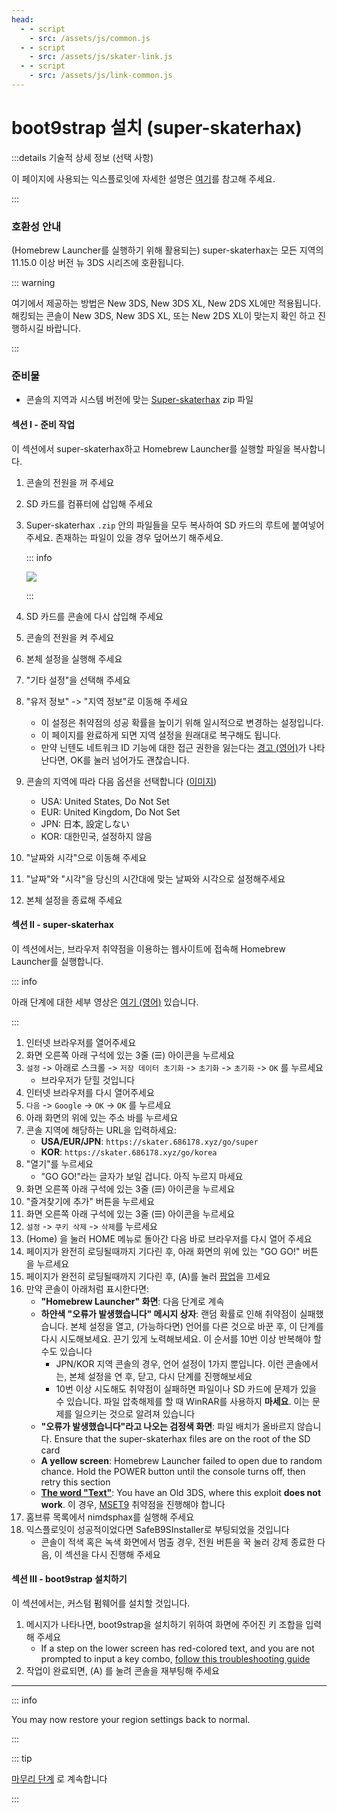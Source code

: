 ```yaml
---
head:
  - - script
    - src: /assets/js/common.js
  - - script
    - src: /assets/js/skater-link.js
  - - script
    - src: /assets/js/link-common.js
---
```


# boot9strap 설치 (super-skaterhax)

:::details 기술적 상세 정보 (선택 사항)

이 페이지에 사용되는 익스플로잇에 자세한 설명은 [여기](https://github.com/zoogie/super-skaterhax)를 참고해 주세요.

:::

### 호환성 안내

(Homebrew Launcher를 실행하기 위해 활용되는) super-skaterhax는 모든 지역의 11.15.0 이상 버전 뉴 3DS 시리즈에 호환됩니다.

::: warning

여기에서 제공하는 방법은 New 3DS, New 3DS XL, New 2DS XL에만 적용됩니다. 해킹되는 콘솔이 New 3DS, New 3DS XL, 또는 New 2DS XL이 맞는지 확인 하고 진행하시길 바랍니다.

:::

### 준비물

- 콘솔의 지역과 시스템 버전에 맞는 [Super-skaterhax](https://skater.nintendohomebrew.com) zip 파일

#### 섹션 I - 준비 작업

이 섹션에서 super-skaterhax하고 Homebrew Launcher를 실행할 파일을 복사합니다.

1. 콘솔의 전원을 꺼 주세요

2. SD 카드를 컴퓨터에 삽입해 주세요

3. Super-skaterhax `.zip` 안의 파일들을 모두 복사하여 SD 카드의 루트에 붙여넣어 주세요. 존재하는 파일이 있을 경우 덮어쓰기 해주세요.

    ::: info

    ![](/images/screenshots/skaterhax/skater-root-layout.png)

    :::

4. SD 카드를 콘솔에 다시 삽입해 주세요

5. 콘솔의 전원을 켜 주세요

6. 본체 설정을 실행해 주세요

7. "기타 설정"을 선택해 주세요

8. "유저 정보" -> "지역 정보"로 이동해 주세요
    - 이 설정은 취약점의 성공 확률을 높이기 위해 일시적으로 변경하는 설정입니다.
    - 이 페이지를 완료하게 되면 지역 설정을 원래대로 복구해도 됩니다.
    - 만약 닌텐도 네트워크 ID 기능에 대한 접근 권한을 잃는다는 [경고 (영어)](/images/screenshots/skaterhax/country-change-notice.png)가 나타난다면, OK를 눌러 넘어가도 괜찮습니다.

9. 콘솔의 지역에 따라 다음 옵션을 선택합니다 ([이미지](/images/screenshots/skaterhax/skater-lang.png))
    - USA: United States, Do Not Set
    - EUR: United Kingdom, Do Not Set
    - JPN: 日本, 設定しない
    - KOR: 대한민국, 설정하지 않음

10. "날짜와 시각"으로 이동해 주세요

11. "날짜"와 "시각"을 당신의 시간대에 맞는 날짜와 시각으로 설정해주세요

12. 본체 설정을 종료해 주세요

#### 섹션 II - super-skaterhax

이 섹션에서는, 브라우저 취약점을 이용하는 웹사이트에 접속해 Homebrew Launcher를 실행합니다.

::: info

아래 단계에 대한 세부 영상은 [여기 (영어)](https://www.youtube.com/watch?v=DEcZB72vJts) 있습니다.

:::

1. 인터넷 브라우저를 열어주세요
2. 화면 오른쪽 아래 구석에 있는 3줄 (☰) 아이콘을 누르세요
3. `설정` -> 아래로 스크롤 -> `저장 데이터 초기화` -> `초기화` -> `초기화` -> `OK` 를 누르세요
    - 브라우저가 닫힐 것입니다
4. 인터넷 브라우저를 다시 열어주세요
5. `다음` -> `Google` -> `OK` -> `OK` 를 누르세요
6. 아래 화면의 위에 있는 주소 바를 누르세요
7. 콘솔 지역에 해당하는 URL을 입력하세요:
    - **USA/EUR/JPN**: `https://skater.686178.xyz/go/super`
    - **KOR**: `https://skater.686178.xyz/go/korea`
8. "열기"를 누르세요
    - "GO GO!"라는 글자가 보일 겁니다. 아직 누르지 마세요
9. 화면 오른쪽 아래 구석에 있는 3줄 (☰) 아이콘을 누르세요
10. "즐겨찾기에 추가" 버튼을 누르세요
11. 화면 오른쪽 아래 구석에 있는 3줄 (☰) 아이콘을 누르세요
12. `설정` -> `쿠키 삭제` -> `삭제`를 누르세요
13. (Home) 을 눌러 HOME 메뉴로 돌아간 다음 바로 브라우저를 다시 열어 주세요
14. 페이지가 완전히 로딩될때까지 기다린 후, 아래 화면의 위에 있는 "GO GO!" 버튼을 누르세요
15. 페이지가 완전히 로딩될때까지 기다린 후, (A)를 눌러 [팝업](/images/screenshots/skaterhax/skater-popup.png)을 끄세요
16. 만약 콘솔이 아래처럼 표시한다면:
    - **"Homebrew Launcher" 화면**: 다음 단계로 계속
    - **하얀색 "오류가 발생했습니다" 메시지 상자**: 랜덤 확률로 인해 취약점이 실패했습니다. 본체 설정을 열고, (가능하다면) 언어를 다른 것으로 바꾼 후, 이 단계를 다시 시도해보세요. 끈기 있게 노력해보세요. 이 순서를 10번 이상 반복해야 할 수도 있습니다
        - JPN/KOR 지역 콘솔의 경우, 언어 설정이 1가지 뿐입니다. 이런 콘솔에서는, 본체 설정을 연 후, 닫고, 다시 단계를 진행해보세요
        - 10번 이상 시도해도 취약점이 실패하면 파일이나 SD 카드에 문제가 있을 수 있습니다. 파일 압축해제를 할 때 WinRAR를 사용하지 **마세요**. 이는 문제를 일으키는 것으로 알려져 있습니다
    - **"오류가 발생했습니다"라고 나오는 검정색 화면**: 파일 배치가 올바르지 않습니다. Ensure that the super-skaterhax files are on the root of the SD card
    - **A yellow screen**: Homebrew Launcher failed to open due to random chance. Hold the POWER button until the console turns off, then retry this section
    - **[The word "Text"](/images/screenshots/skaterhax/skater-old3ds.png)**: You have an Old 3DS, where this exploit **does not work**. 이 경우, [MSET9](installing-boot9strap-\(mset9\)) 취약점을 진행해야 합니다
17. 홈브류 목록에서 nimdsphax를 실행해 주세요
18. 익스플로잇이 성공적이었다면 SafeB9SInstaller로 부팅되었을 것입니다
    - 콘솔이 적색 혹은 녹색 화면에서 멈출 경우, 전원 버튼을 꾹 눌러 강제 종료한 다음, 이 섹션을 다시 진행해 주세요

#### 섹션 III - boot9strap 설치하기

이 섹션에서는, 커스텀 펌웨어를 설치할 것입니다.

1. 메시지가 나타나면, boot9strap을 설치하기 위하여 화면에 주어진 키 조합을 입력해 주세요
    - If a step on the lower screen has red-colored text, and you are not prompted to input a key combo, [follow this troubleshooting guide](troubleshooting-super-skaterhax)
2. 작업이 완료되면, (A) 를 눌려 콘솔을 재부팅해 주세요

<!--@include: ./_include/configure-luma3ds.md -->

<!--@include: ./_include/luma3ds-installed-note.md -->

___

::: info

You may now restore your region settings back to normal.

:::

::: tip

[마무리 단계](finalizing-setup) 로 계속합니다

:::
